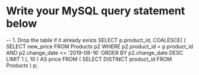 # Write your MySQL query statement below
-- 1. Drop the table if it already exists
SELECT 
    p.product_id,
    COALESCE(
        (
            SELECT new_price
            FROM Products p2
            WHERE p2.product_id = p.product_id
              AND p2.change_date <= '2019-08-16'
            ORDER BY p2.change_date DESC
            LIMIT 1
        ), 
        10
    ) AS price
FROM (
    SELECT DISTINCT product_id
    FROM Products
) p;
